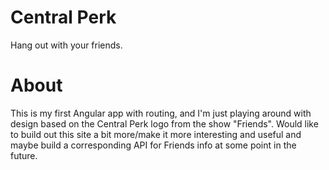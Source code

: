 # Central Perk
Hang out with your friends.

# About
This is my first Angular app with routing, and I'm just playing around with design based on the Central Perk logo from the show "Friends". Would like to build out this site a bit more/make it more interesting and useful and maybe build a corresponding API for Friends info at some point in the future. 




